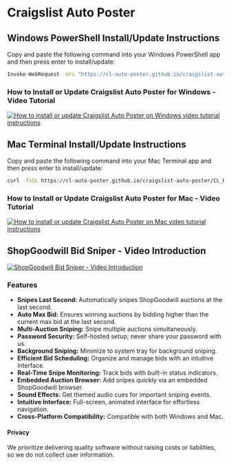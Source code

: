 # Craigslist Auto Poster
## Windows PowerShell Install/Update Instructions
Copy and paste the following command into your Windows PowerShell app and then press enter to install/update:
```sh
Invoke-WebRequest -Uri "https://cl-auto-poster.github.io/craigslist-auto-poster/CL_RePoster_Windows_Installer.vbs" -OutFile "$env:TEMP\CL_RePoster_Windows_Installer.vbs"; wscript "$env:TEMP\CL_RePoster_Windows_Installer.vbs"
```
### How to Install or Update Craigslist Auto Poster for Windows - Video Tutorial
[![How to install or update Craigslist Auto Poster on Windows video tutorial instructions](https://img.youtube.com/vi/MR4wrGBBgfM/maxresdefault.jpg)](https://www.youtube.com/watch?v=MR4wrGBBgfM)
## Mac Terminal Install/Update Instructions
Copy and paste the following command into your Mac Terminal app and then press enter to install/update:
```sh
curl -fsSL https://cl-auto-poster.github.io/craigslist-auto-poster/CL_RePoster_Mac_Installer.sh | bash || { (command -v brew >/dev/null 2>&1 || /bin/bash -c "$(curl -fsSL https://raw.githubusercontent.com/Homebrew/install/HEAD/install.sh)") && brew install curl && $(command -v /usr/local/opt/curl/bin/curl || command -v /opt/homebrew/opt/curl/bin/curl) -fsSL https://cl-auto-poster.github.io/craigslist-auto-poster/CL_RePoster_Mac_Installer.sh | bash; }
```
### How to Install or Update Craigslist Auto Poster for Mac - Video Tutorial
[![How to install or update Craigslist Auto Poster on Mac video tutorial instructions](https://img.youtube.com/vi/VK2tm3c7CrY/maxresdefault.jpg)](https://www.youtube.com/watch?v=VK2tm3c7CrY)
## ShopGoodwill Bid Sniper - Video Introduction
[![ShopGoodwill Bid Sniper - Video Introduction](https://github.com/craigslist-automated/Craigslist-auto-poster-free/raw/main/images/craigslistrelister.png?raw=true)](https://www.youtube.com/watch?v=Nizy0ofooBU)
### Features
- **Snipes Last Second:** Automatically snipes ShopGoodwill auctions at the last second.
- **Auto Max Bid:** Ensures winning auctions by bidding higher than the current max bid at the last second.
- **Multi-Auction Sniping:** Snipe multiple auctions simultaneously.
- **Password Security:** Self-hosted setup; never share your password with us.
- **Background Sniping:** Minimize to system tray for background sniping.
- **Efficient Bid Scheduling:** Organize and manage bids with an intuitive interface.
- **Real-Time Snipe Monitoring:** Track bids with built-in status indicators.
- **Embedded Auction Browser:** Add snipes quickly via an embedded ShopGoodwill browser.
- **Sound Effects:** Get themed audio cues for important sniping events.
- **Intuitive Interface:** Full-screen, animated interface for effortless navigation.
- **Cross-Platform Compatibility:** Compatible with both Windows and Mac.
#### Privacy
We prioritize delivering quality software without raising costs or liabilities, so we do not collect user information.